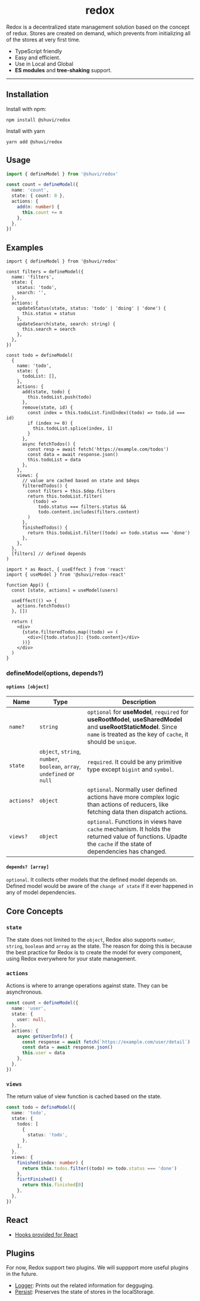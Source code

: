<div align="center">
<h1>redox</h1>
</div>

Redox is a decentralized state management solution based on the concept of redux. Stores are created on demand, which prevents from initializing all of the stores at very first time.

- TypeScript friendly
- Easy and efficient.
- Use in Local and Global
- **ES modules** and **tree-shaking** support.

<hr />

## Installation

Install with npm:

```
npm install @shuvi/redox
```

Install with yarn

```
yarn add @shuvi/redox
```

## Usage

```ts
import { defineModel } from '@shuvi/redox'

const count = defineModel({
  name: 'count',
  state: { count: 0 },
  actions: {
    add(n: number) {
      this.count += n
    },
  },
})
```

## Examples

```tsx
import { defineModel } from '@shuvi/redox'

const filters = defineModel({
  name: 'filters',
  state: {
    status: 'todo',
    search: '',
  },
  actions: {
    updateStatus(state, status: 'todo' | 'doing' | 'done') {
      this.status = status
    },
    updateSearch(state, search: string) {
      this.search = search
    },
  },
})

const todo = defineModel(
  {
    name: 'todo',
    state: {
      todoList: [],
    },
    actions: {
      add(state, todo) {
        this.todoList.push(todo)
      },
      remove(state, id) {
        const index = this.todoList.findIndex((todo) => todo.id === id)
        if (index >= 0) {
          this.todoList.splice(index, 1)
        }
      },
      async fetchTodos() {
        const resp = await fetch('https://example.com/todos')
        const data = await response.json()
        this.todoList = data
      },
    },
    views: {
      // value are cached based on state and $deps
      filteredTodos() {
        const filters = this.$dep.filters
        return this.todoList.filter(
          (todo) =>
            todo.status === filters.status &&
            todo.content.includes(filters.content)
        )
      },
      finishedTodos() {
        return this.todoList.filter((todo) => todo.status === 'done')
      },
    },
  },
  [filters] // defined depends
)
```

```tsx
import * as React, { useEffect } from 'react'
import { useModel } from '@shuvi/redox-react'

function App() {
  const [state, actions] = useModel(users)

  useEffect(() => {
    actions.fetchTodos()
  }, [])

  return (
    <div>
      {state.filteredTodos.map((todo) => (
        <div>[{todo.status}]: {todo.content}</div>
      ))}
    </div>
  )
}
```

### defineModel(options, depends?)

#### `options [object]`

| Name       | Type                                                                    | Description                                                                                                                                                                        |
| ---------- | ----------------------------------------------------------------------- | ---------------------------------------------------------------------------------------------------------------------------------------------------------------------------------- |
| `name?`    | `string`                                                                | `optional` for **useModel**, `required` for **useRootModel**, **useSharedModel** and **useRootStaticModel**. Since `name` is treated as the key of `cache`, it should be `unique`. |
| `state`    | `object`, `string`, `number`, `boolean`, `array`, `undefined` or `null` | `required`. It could be any primitive type except `bigint` and `symbol`.                                                                                                           |
| `actions?` | `object`                                                                | `optional`. Normally user defined actions have more complex logic than actions of reducers, like fetching data then dispatch actions.                                              |
| `views?`   | `object`                                                                | `optional`. Functions in views have `cache` mechanism. It holds the returned value of functions. Upadte the `cache` if the state of dependencies has changed.                      |

#### `depends? [array]`

`optional`. It collects other models that the defined model depends on. Defined model would be aware of the `change of state` if it ever happened in any of model dependencies.

## Core Concepts

### `state`

The state does not limited to the `object`, Redox also supports `number`, `string`, `boolean` and `array` as the state. The reason for doing this is because the best practice for Redox is to create the model for every component, using Redox everywhere for your state management.

### `actions`

Actions is where to arrange operations against state. They can be asynchronous.

```ts
const count = defineModel({
  name: 'user',
  state: {
    user: null,
  },
  actions: {
    async getUserInfo() {
      const response = await fetch(`https://example.com/user/detail`)
      const data = await response.json()
      this.user = data
    },
  },
})
```

### `views`

The return value of view function is cached based on the state.

```ts
const todo = defineModel({
  name: 'todo',
  state: {
    todos: [
      {
        status: 'todo',
      },
    ],
  },
  views: {
    finished(index: number) {
      return this.todos.filter((todo) => todo.status === 'done')
    },
    fisrtFinished() {
      return this.finished[0]
    },
  },
})
```

## React

- [Hooks provided for React](./packages/react/README.md)

## Plugins

For now, Redox support two plugins. We will suppport more useful plugins in the future.

- [Logger](./packages/plugins/log/package.json): Prints out the related information for degguging.
- [Persist](./packages/plugins/persist/package.json): Preserves the state of stores in the localStorage.
